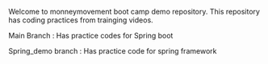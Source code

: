 Welcome to monneymovement boot camp demo repository. This repository has coding practices from trainging videos.

Main Branch : Has practice codes for Spring boot

Spring_demo branch : Has practice code for spring framework
